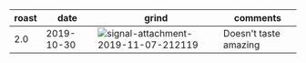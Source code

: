 | roast | date       | grind | comments |
|-------|------------|-------|----------
| 2.0   | 2019-10-30 | ![signal-attachment-2019-11-07-212119](https://user-images.githubusercontent.com/2862029/68372520-e87d9f80-01a5-11ea-9284-e25d63c8b59e.jpeg) | Doesn't taste amazing
